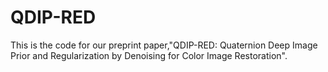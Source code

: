 # QDIP-RED
This is the code for our preprint paper,"QDIP-RED: Quaternion Deep Image Prior and Regularization by Denoising for Color Image Restoration".
